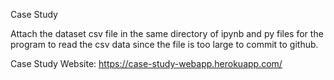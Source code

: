 Case Study 

Attach the dataset csv file in the same directory of ipynb and py files for the program to read the csv data since the file is too large to commit to github.

Case Study Website: https://case-study-webapp.herokuapp.com/
